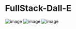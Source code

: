 # FullStack-Dall-E
![image](https://github.com/ThomasOli/FullStack-Dall-E/assets/51518411/840ac90d-dab5-4770-b9db-0c902748173a)
![image](https://github.com/ThomasOli/FullStack-Dall-E/assets/51518411/89b03ede-3bd6-4162-99c4-9b332f884529)
![image](https://github.com/ThomasOli/FullStack-Dall-E/assets/51518411/3bf7ca0a-3bd3-4585-98ff-bf2c2a1e8942)
